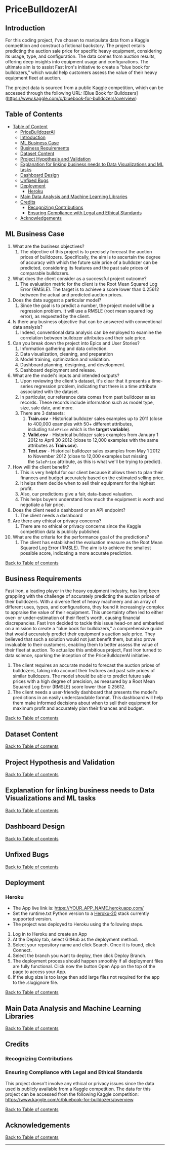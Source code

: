 
# PriceBulldozerAI


## Introduction
For this coding project, I've chosen to manipulate data from a Kaggle competition and construct a fictional backstory. The project entails predicting the auction sale price for specific heavy equipment, considering its usage, type, and configuration. The data comes from auction results, offering deep insights into equipment usage and configurations. The ultimate aim is to assist Fast Iron's initiative to create a "blue book for bulldozers," which would help customers assess the value of their heavy equipment fleet at auction.

The project data is sourced from a public Kaggle competition, which can be accessed through the following URL: [Blue Book for Bulldozers] (https://www.kaggle.com/c/bluebook-for-bulldozers/overview)

## Table of Contents
- [Table of Content](#table-of-contents)
    - [PriceBulldozerAI](#pricebulldozerai)
    - [Introduction](#introduction)
    - [ML Business Case](#ml-business-case)
    - [Business Requirements](#business-requirements)
    - [Dataset Content](#dataset-content)
    - [Project Hypothesis and Validation](#project-hypothesis-and-validation)
    - [Explanation for linking business needs to Data Visualizations and ML tasks](#explanation-for-linking-business-needs-to-data-visualizations-and-ml-tasks)
    - [Dashboard Design](#dashboard-design)
    - [Unfixed Bugs](#unfixed-bugs)
    - [Deployment](#deployment)
        - [Heroku](#heroku)
    - [Main Data Analysis and Machine Learning Libraries](#main-data-analysis-and-machine-learning-libraries)
    - [Credits](#credits)
        - [Recognizing Contributions](#recognizing-contributions)
        - [Ensuring Compliance with Legal and Ethical Standards](#ensuring-compliance-with-legal-and-ethical-standards)
    - [Acknowledgements](#acknowledgements)

## ML Business Case
1. What are the business objectives?
    1. The objective of this project is to precisely forecast the auction prices of bulldozers. Specifically, the aim is to ascertain the degree of accuracy with which the future sale price of a bulldozer can be predicted, considering its features and the past sale prices of comparable bulldozers.
2. What does the client consider as a successful project outcome?
    1. The evaluation metric for the client is the Root Mean Squared Log Error (RMSLE). The target is to achieve a score lower than 0.25612 between the actual and predicted auction prices.
3. Does the data suggest a particular model?
    1. Since the goal is to predict a number, the project model will be a regression problem. It will use a RMSLE (root mean squared log error), as requested by the client.
4. Is there any business objective that can be answered with conventional data analysis?
    1. Indeed, conventional data analysis can be employed to examine the correlation between bulldozer attributes and their sale price.
5. Can you break down the project into Epics and User Stories?
    1. Information gathering and data collection.
    2. Data visualization, cleaning, and preparation
    3. Model training, optimization and validation.
    4. Dashboard planning, designing, and development.
    5. Dashboard deployment and release.
6. What are the model's inputs and intended outputs?
    1. Upon reviewing the client's dataset, it's clear that it presents a time-series regression problem, indicating that there is a time attribute associated with the dataset.
    2. In particular, our reference data comes from past bulldozer sales records. These records include information such as model type, size, sale date, and more.
    3. There are 3 datasets:
        1. **Train.csv** - Historical bulldozer sales examples up to 2011 (close to 400,000 examples with 50+ different attributes, including `SalePrice` which is the **target variable**).
        2. **Valid.csv** - Historical bulldozer sales examples from January 1 2012 to April 30 2012 (close to 12,000 examples with the same attributes as **Train.csv**).
        3. **Test.csv** - Historical bulldozer sales examples from May 1 2012 to November 2012 (close to 12,000 examples but missing the `SalePrice` attribute, as this is what we'll be trying to predict).
7. How will the client benefit?
    1. This is very helpful for our client because it allows them to plan their finances and budget accurately based on the estimated selling price.
    2. It helps them decide when to sell their equipment for the highest profit.
    3. Also, our predictions give a fair, data-based valuation.
    4. This helps buyers understand how much the equipment is worth and negotiate a fair price.
8. Does the client need a dashboard or an API endpoint?
    1. The client needs a dashboard
9. Are there any ethical or privacy concerns?
    1. There are no ethical or privacy concerns since the Kaggle competition data is publicly published.
10. What are the criteria for the performance goal of the predictions?
    1. The client has established the evaluation measure as the Root Mean Squared Log Error (RMSLE). The aim is to achieve the smallest possible score, indicating a more accurate prediction.

[Back to Table of contents](#table-of-contents)

## Business Requirements
Fast Iron, a leading player in the heavy equipment industry, has long been grappling with the challenge of accurately predicting the auction prices of their bulldozers. With a diverse fleet of heavy machinery and an array of different uses, types, and configurations, they found it increasingly complex to appraise the value of their equipment. This uncertainty often led to either over- or under-estimation of their fleet's worth, causing financial discrepancies. Fast Iron decided to tackle this issue head-on and embarked on a mission to create a "blue book for bulldozers," a comprehensive guide that would accurately predict their equipment's auction sale price. They believed that such a solution would not just benefit them, but also prove invaluable to their customers, enabling them to better assess the value of their fleet at auction. To actualize this ambitious project, Fast Iron turned to data science, sparking the inception of the PriceBulldozerAI initiative.

1. The client requires an accurate model to forecast the auction prices of bulldozers, taking into account their features and past sale prices of similar bulldozers. The model should be able to predict future sale prices with a high degree of precision, as measured by a Root Mean Squared Log Error (RMSLE) score lower than 0.25612.
2. The client needs a user-friendly dashboard that presents the model's predictions in an easily understandable format. This dashboard will help them make informed decisions about when to sell their equipment for maximum profit and accurately plan their finances and budget.

[Back to Table of contents](#table-of-contents)

## Dataset Content

[Back to Table of contents](#table-of-contents)

## Project Hypothesis and Validation

[Back to Table of contents](#table-of-contents)

## Explanation for linking business needs to Data Visualizations and ML tasks

[Back to Table of contents](#table-of-contents)

## Dashboard Design

[Back to Table of contents](#table-of-contents)

## Unfixed Bugs

[Back to Table of contents](#table-of-contents)

## Deployment
### Heroku
* The App live link is: https://YOUR_APP_NAME.herokuapp.com/ <!-- TODO:Replace with actual app heroku address  -->
* Set the runtime.txt Python version to a [Heroku-20](https://devcenter.heroku.com/articles/python-support#supported-runtimes) stack currently supported version.
* The project was deployed to Heroku using the following steps.

1. Log in to Heroku and create an App
2. At the Deploy tab, select GitHub as the deployment method.
3. Select your repository name and click Search. Once it is found, click Connect.
4. Select the branch you want to deploy, then click Deploy Branch.
5. The deployment process should happen smoothly if all deployment files are fully functional. Click now the button Open App on the top of the page to access your App.
6. If the slug size is too large then add large files not required for the app to the .slugignore file.

[Back to Table of contents](#table-of-contents)

## Main Data Analysis and Machine Learning Libraries

[Back to Table of contents](#table-of-contents)

## Credits 
### Recognizing Contributions
### Ensuring Compliance with Legal and Ethical Standards
This project doesn't involve any ethical or privacy issues since the data used is publicly available from a Kaggle competition. The data for this project can be accessed from the following Kaggle competition: https://www.kaggle.com/c/bluebook-for-bulldozers/overview.

[Back to Table of contents](#table-of-contents)

## Acknowledgements 

[Back to Table of contents](#table-of-contents)

---


